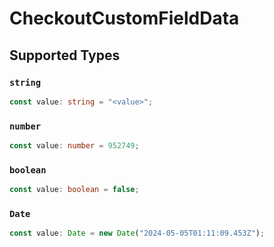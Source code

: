 # CheckoutCustomFieldData


## Supported Types

### `string`

```typescript
const value: string = "<value>";
```

### `number`

```typescript
const value: number = 952749;
```

### `boolean`

```typescript
const value: boolean = false;
```

### `Date`

```typescript
const value: Date = new Date("2024-05-05T01:11:09.453Z");
```

